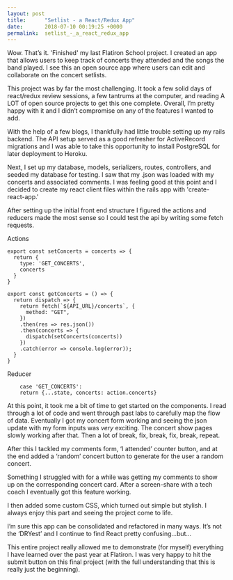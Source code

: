 ```yaml
---
layout: post
title:      "Setlist - a React/Redux App"
date:       2018-07-10 00:19:25 +0000
permalink:  setlist_-_a_react_redux_app
---
```




Wow. That’s it. 'Finished' my last Flatiron School project. I created an app that allows users to keep track of concerts they attended and the songs the band played. I see this an open source app where users can edit and collaborate on the concert setlists.

This project was by far the most challenging. It took a few solid days of react/redux review sessions, a few tantrums at the computer, and reading A LOT of open source projects to get this one complete. Overall, I’m pretty happy with it and I didn’t compromise on any of the features I wanted to add.

With the help of a few blogs, I thankfully had little trouble setting up my rails backend. The API setup served as a good refresher for ActiveRecord migrations and I was able to take this opportunity to install PostgreSQL for later deployment to Heroku.

Next, I set up my database, models, serializers, routes, controllers, and seeded my database for testing. I saw that my .json was loaded with my concerts and associated comments. I was feeling good at this point and I decided to create my react client files within the rails app with 'create-react-app.'

After setting up the initial front end structure  I figured the actions and reducers made the most sense so I could test the api by writing some fetch requests.

Actions

```
export const setConcerts = concerts => {
  return {
    type: 'GET_CONCERTS',
    concerts
  }
}

```
```
export const getConcerts = () => {
  return dispatch => {
    return fetch(`${API_URL}/concerts`, {
      method: "GET",
    })
    .then(res => res.json())
    .then(concerts => {
      dispatch(setConcerts(concerts))
    })
    .catch(error => console.log(error));
  }
}
```
Reducer

```
    case 'GET_CONCERTS':
    return {...state, concerts: action.concerts}
```

At this point, it took me a bit of time to get started on the components.  I read through a lot of code and went through past labs to carefully map the flow of data. Eventually I got my concert form working and seeing the json update with my form inputs was *very* exciting. The concert show pages slowly working after that. Then a lot of break, fix, break, fix, break, repeat.

After this I tackled my comments form, ‘I attended’ counter button, and at the end added a ‘random’ concert button to generate for the user a random concert. 

Something I struggled with for a while was getting my comments to show up on the corresponding concert card. After a screen-share with a tech coach I eventually got this feature working.

I then added some custom CSS, which turned out simple but stylish. I always enjoy this part and seeing the project come to life.

I’m sure this app can be consolidated and refactored in many ways. It’s not the ‘DRYest’ and I continue to find React pretty confusing...but...

This entire project really allowed me to demonstrate (for myself) everything I have learned over the past year at Flatiron. I was very happy to hit the submit button on this final project (with the full understanding that this is really just the beginning).

